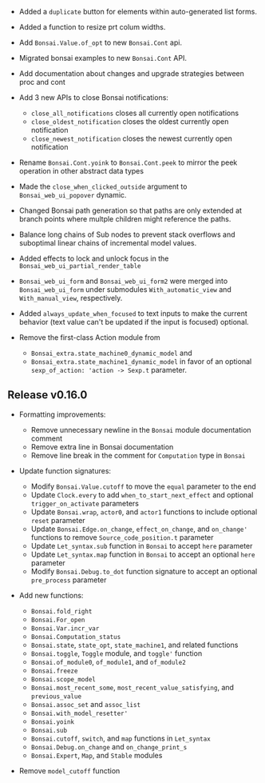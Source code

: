 - Added a `duplicate` button for elements within auto-generated list forms.

- Added a function to resize prt colum widths.

- Add `Bonsai.Value.of_opt` to new `Bonsai.Cont` api.

- Migrated bonsai examples to new `Bonsai.Cont` API.

- Add documentation about changes and upgrade strategies between proc and cont

- Add 3 new APIs to close Bonsai notifications:
  * `close_all_notifications` closes all currently open notifications
  * `close_oldest_notification` closes the oldest currently open notification
  * `close_newest_notification` closes the newest currently open notification

- Rename `Bonsai.Cont.yoink` to `Bonsai.Cont.peek` to mirror the peek operation in
other abstract data types

- Made the `close_when_clicked_outside` argument to `Bonsai_web_ui_popover` dynamic.

- Changed Bonsai path generation so that paths are only extended at branch points where
multple children might reference the paths.

- Balance long chains of Sub nodes to prevent stack overflows and suboptimal
linear chains of incremental model values.

- Added effects to lock and unlock focus in the `Bonsai_web_ui_partial_render_table`

- `Bonsai_web_ui_form` and `Bonsai_web_ui_form2` were merged into `Bonsai_web_ui_form` under
submodules `With_automatic_view` and `With_manual_view`, respectively.

- Added `always_update_when_focused` to text inputs to make the current behavior (text value can't be updated if the input is focused) optional.

- Remove the first-class Action module from
  * `Bonsai_extra.state_machine0_dynamic_model` and
  * `Bonsai_extra.state_machine1_dynamic_model`
  in favor of an optional `sexp_of_action: 'action -> Sexp.t` parameter.

## Release v0.16.0

- Formatting improvements:
  * Remove unnecessary newline in the `Bonsai` module documentation comment
  * Remove extra line in Bonsai documentation
  * Remove line break in the comment for `Computation` type in `Bonsai`

- Update function signatures:
  * Modify `Bonsai.Value.cutoff` to move the `equal` parameter to the end
  * Update `Clock.every` to add `when_to_start_next_effect` and optional `trigger_on_activate` parameters
  * Update `Bonsai.wrap`, `actor0`, and `actor1` functions to include optional `reset` parameter
  * Update `Bonsai.Edge.on_change`, `effect_on_change`, and `on_change'` functions to remove `Source_code_position.t` parameter
  * Update `Let_syntax.sub` function in `Bonsai` to accept `here` parameter
  * Update `Let_syntax.map` function in `Bonsai` to accept an optional `here` parameter
  * Modify `Bonsai.Debug.to_dot` function signature to accept an optional `pre_process` parameter

- Add new functions:
  * `Bonsai.fold_right`
  * `Bonsai.For_open`
  * `Bonsai.Var.incr_var`
  * `Bonsai.Computation_status`
  * `Bonsai.state`, `state_opt`, `state_machine1`, and related functions
  * `Bonsai.toggle`, `Toggle` module, and `toggle'` function
  * `Bonsai.of_module0`, `of_module1`, and `of_module2`
  * `Bonsai.freeze`
  * `Bonsai.scope_model`
  * `Bonsai.most_recent_some`, `most_recent_value_satisfying`, and `previous_value`
  * `Bonsai.assoc_set` and `assoc_list`
  * `Bonsai.with_model_resetter'`
  * `Bonsai.yoink`
  * `Bonsai.sub`
  * `Bonsai.cutoff`, `switch`, and `map` functions in `Let_syntax`
  * `Bonsai.Debug.on_change` and `on_change_print_s`
  * `Bonsai.Expert`, `Map`, and `Stable` modules

- Remove `model_cutoff` function
